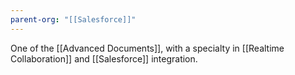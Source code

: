 ```yaml
---
parent-org: "[[Salesforce]]"
---
```



One of the [[Advanced Documents]], with a specialty in [[Realtime Collaboration]] and [[Salesforce]] integration.  

